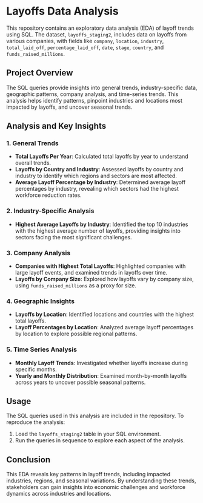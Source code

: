 # Layoffs Data Analysis

This repository contains an exploratory data analysis (EDA) of layoff trends using SQL. The dataset, `layoffs_staging2`, includes data on layoffs from various companies, with fields like `company`, `location`, `industry`, `total_laid_off`, `percentage_laid_off`, `date`, `stage`, `country`, and `funds_raised_millions`.

## Project Overview

The SQL queries provide insights into general trends, industry-specific data, geographic patterns, company analysis, and time-series trends. This analysis helps identify patterns, pinpoint industries and locations most impacted by layoffs, and uncover seasonal trends.

## Analysis and Key Insights

### 1. General Trends
- **Total Layoffs Per Year**: Calculated total layoffs by year to understand overall trends.
- **Layoffs by Country and Industry**: Assessed layoffs by country and industry to identify which regions and sectors are most affected.
- **Average Layoff Percentage by Industry**: Determined average layoff percentages by industry, revealing which sectors had the highest workforce reduction rates.

### 2. Industry-Specific Analysis
- **Highest Average Layoffs by Industry**: Identified the top 10 industries with the highest average number of layoffs, providing insights into sectors facing the most significant challenges.

### 3. Company Analysis
- **Companies with Highest Total Layoffs**: Highlighted companies with large layoff events, and examined trends in layoffs over time.
- **Layoffs by Company Size**: Explored how layoffs vary by company size, using `funds_raised_millions` as a proxy for size.

### 4. Geographic Insights
- **Layoffs by Location**: Identified locations and countries with the highest total layoffs.
- **Layoff Percentages by Location**: Analyzed average layoff percentages by location to explore possible regional patterns.

### 5. Time Series Analysis
- **Monthly Layoff Trends**: Investigated whether layoffs increase during specific months.
- **Yearly and Monthly Distribution**: Examined month-by-month layoffs across years to uncover possible seasonal patterns.

## Usage

The SQL queries used in this analysis are included in the repository. To reproduce the analysis:
1. Load the `layoffs_staging2` table in your SQL environment.
2. Run the queries in sequence to explore each aspect of the analysis.

## Conclusion

This EDA reveals key patterns in layoff trends, including impacted industries, regions, and seasonal variations. By understanding these trends, stakeholders can gain insights into economic challenges and workforce dynamics across industries and locations.
